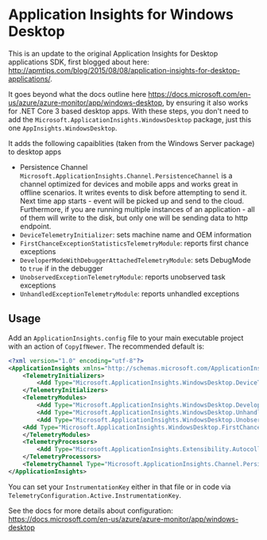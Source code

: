 # Application Insights for Windows Desktop

This is an update to the original Application Insights for Desktop applications SDK, first blogged about here: http://apmtips.com/blog/2015/08/08/application-insights-for-desktop-applications/.

It goes beyond what the docs outline here https://docs.microsoft.com/en-us/azure/azure-monitor/app/windows-desktop, by ensuring it also works
for .NET Core 3 based desktop apps. With these steps, you don't need to add the `Microsoft.ApplicationInsights.WindowsDesktop` package,
just this one `AppInsights.WindowsDesktop`.

It adds the following capaiblities (taken from the Windows Server package) to desktop apps

- Persistence Channel 
   `Microsoft.ApplicationInsights.Channel.PersistenceChannel` is a channel optimized for devices and mobile apps and works great in offline scenarios.  It writes events to disk before attempting to send it. Next time app starts - event will be picked up and send to the cloud. Furthermore, if you are running multiple instances of an application - all of them will write to the disk, but only one will be sending data to http endpoint.
- `DeviceTelemetryInitializer`: sets machine name and OEM information
- `FirstChanceExceptionStatisticsTelemetryModule`: reports first chance exceptions
- `DeveloperModeWithDebuggerAttachedTelemetryModule`: sets DebugMode to `true` if in the debugger
- `UnobservedExceptionTelemetryModule`: reports unobserved task exceptions
- `UnhandledExceptionTelemetryModule`: reports unhandled exceptions


## Usage
Add an `ApplicationInsights.config` file to your main executable project with an action of `CopyIfNewer`. The recommended default is:

```xml
<?xml version="1.0" encoding="utf-8"?>
<ApplicationInsights xmlns="http://schemas.microsoft.com/ApplicationInsights/2013/Settings">
	<TelemetryInitializers>
		<Add Type="Microsoft.ApplicationInsights.WindowsDesktop.DeviceTelemetryInitializer, AppInsights.WindowsDesktop"/>
	</TelemetryInitializers>
	<TelemetryModules>
		<Add Type="Microsoft.ApplicationInsights.WindowsDesktop.DeveloperModeWithDebuggerAttachedTelemetryModule, AppInsights.WindowsDesktop"/>
		<Add Type="Microsoft.ApplicationInsights.WindowsDesktop.UnhandledExceptionTelemetryModule, AppInsights.WindowsDesktop"/>
		<Add Type="Microsoft.ApplicationInsights.WindowsDesktop.UnobservedExceptionTelemetryModule, AppInsights.WindowsDesktop" />
    <Add Type="Microsoft.ApplicationInsights.WindowsDesktop.FirstChanceExceptionStatisticsTelemetryModule, AppInsights.WindowsDesktop" />
	</TelemetryModules>
	<TelemetryProcessors>
		<Add Type="Microsoft.ApplicationInsights.Extensibility.AutocollectedMetricsExtractor, Microsoft.ApplicationInsights"/>
	</TelemetryProcessors>
	<TelemetryChannel Type="Microsoft.ApplicationInsights.Channel.PersistenceChannel, AppInsights.WindowsDesktop"/>
</ApplicationInsights>
```

You can set your `InstrumentationKey` either in that file or in code via `TelemetryConfiguration.Active.InstrumentationKey`.

See the docs for more details about configuration: https://docs.microsoft.com/en-us/azure/azure-monitor/app/windows-desktop
